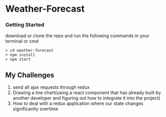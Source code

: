 # Weather-Forecast

### Getting Started

download or clone the repo and run the following commands in your terminal or cmd
```
> cd weather-forecast
> npm install
> npm start
```

## My Challenges
 1. send all ajax requests through redux
 2. Drawing a line chart(using a react component that has already built by another developer and figuring out how to integrate it into the project)
 3. How to deal with a redux application where our state changes significantly overtime
